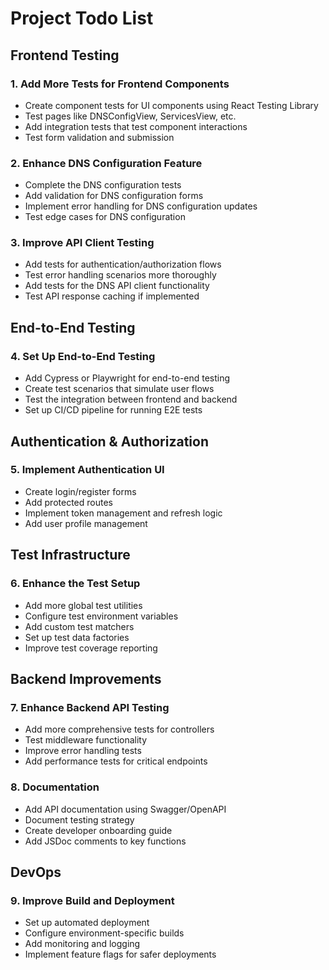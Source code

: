 # Project Todo List

## Frontend Testing

### 1. Add More Tests for Frontend Components
- Create component tests for UI components using React Testing Library
- Test pages like DNSConfigView, ServicesView, etc.
- Add integration tests that test component interactions
- Test form validation and submission

### 2. Enhance DNS Configuration Feature
- Complete the DNS configuration tests
- Add validation for DNS configuration forms
- Implement error handling for DNS configuration updates
- Test edge cases for DNS configuration

### 3. Improve API Client Testing
- Add tests for authentication/authorization flows
- Test error handling scenarios more thoroughly
- Add tests for the DNS API client functionality
- Test API response caching if implemented

## End-to-End Testing

### 4. Set Up End-to-End Testing
- Add Cypress or Playwright for end-to-end testing
- Create test scenarios that simulate user flows
- Test the integration between frontend and backend
- Set up CI/CD pipeline for running E2E tests

## Authentication & Authorization

### 5. Implement Authentication UI
- Create login/register forms
- Add protected routes
- Implement token management and refresh logic
- Add user profile management

## Test Infrastructure

### 6. Enhance the Test Setup
- Add more global test utilities
- Configure test environment variables
- Add custom test matchers
- Set up test data factories
- Improve test coverage reporting

## Backend Improvements

### 7. Enhance Backend API Testing
- Add more comprehensive tests for controllers
- Test middleware functionality
- Improve error handling tests
- Add performance tests for critical endpoints

### 8. Documentation
- Add API documentation using Swagger/OpenAPI
- Document testing strategy
- Create developer onboarding guide
- Add JSDoc comments to key functions

## DevOps

### 9. Improve Build and Deployment
- Set up automated deployment
- Configure environment-specific builds
- Add monitoring and logging
- Implement feature flags for safer deployments
